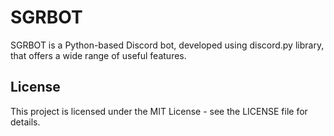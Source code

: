 # SGRBOT
SGRBOT is a Python-based Discord bot, developed using discord.py library, that offers a wide range of useful features.

## License
This project is licensed under the MIT License - see the LICENSE file for details.
